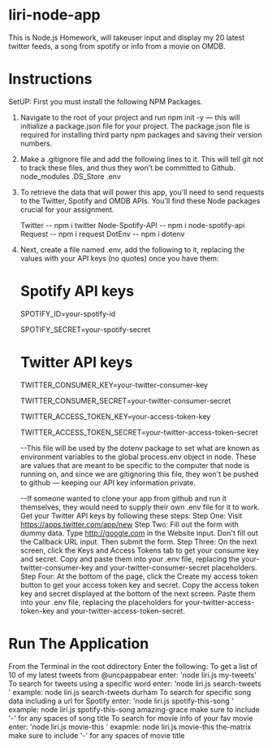 # liri-node-app
This is Node.js Homework, will takeuser input and display my 20 latest twitter feeds, a song from spotify or info from a movie on OMDB.


# Instructions
SetUP:
  First you must install the following NPM Packages.
   1. Navigate to the root of your project and run npm init -y — this will initialize a package.json file for your project. The            package.json file is required for installing third party npm packages and saving their version numbers.

  2. Make a .gitignore file and add the following lines to it. This will tell git not to track these files, and thus they won't be          committed to Github.
        node_modules
        .DS_Store
        .env
  3. To retrieve the data that will power this app, you'll need to send requests to the Twitter, Spotify and OMDB APIs. You'll find       these Node packages crucial for your assignment.

        Twitter -- npm i twitter
        Node-Spotify-API -- npm i node-spotify-api
        Request -- npm i request
        DotEnv -- npm i dotenv
        
  4. Next, create a file named .env, add the following to it, replacing the values with your API keys (no quotes) once you have them:
        # Spotify API keys

        SPOTIFY_ID=your-spotify-id
        
        SPOTIFY_SECRET=your-spotify-secret

        # Twitter API keys

        TWITTER_CONSUMER_KEY=your-twitter-consumer-key
        
        TWITTER_CONSUMER_SECRET=your-twitter-consumer-secret
        
        TWITTER_ACCESS_TOKEN_KEY=your-access-token-key
        
        TWITTER_ACCESS_TOKEN_SECRET=your-twitter-access-token-secret
 
        --This file will be used by the dotenv package to set what are known as environment variables to the global process.env object           in node. These are values that are meant to be specific to the computer that node is running on, and since we are gitignoring           this file, they won't be pushed to github — keeping our API key information private.
        
        --If someone wanted to clone your app from github and run it themselves, they would need to supply their own .env file for it to           work.
        Get your Twitter API keys by following these steps:
                Step One: Visit https://apps.twitter.com/app/new
                Step Two: Fill out the form with dummy data. Type http://google.com in the Website input. Don't fill out the Callback                   URL input. Then submit the form.
                Step Three: On the next screen, click the Keys and Access Tokens tab to get your consume key and secret. 
                Copy and paste them into your .env file, replacing the your-twitter-consumer-key and your-twitter-consumer-secret                       placeholders.
                Step Four: At the bottom of the page, click the Create my access token button to get your access token key and secret. 
                Copy the access token key and secret displayed at the bottom of the next screen. Paste them into your .env file,                         replacing the placeholders for your-twitter-access-token-key and your-twitter-access-token-secret.
                
  # Run The Application
  From the Terminal in the root ddirectory
    Enter the following:
        To get a list of 10 of my latest tweets from @uncpappabear enter:
          'node liri.js my-tweets'
        To search for tweets using a specific word enter:
          'node liri.js search-tweets <your search word>'
                  example: node liri.js search-tweets durham
        To search for specific song data including a url for Spotify enter:
          'node liri.js spotify-this-song <your-song>'
                  example: node liri.js spotify-this-song amazing-grace
                        make sure to include '-' for any spaces of song title
        To search for movie info of your fav movie enter:
          'node liri.js movie-this <movie-title>'
                  exapmle:  node liri.js movie-this the-matrix
                        make sure to include '-' for any spaces of movie title
  
        
          
      
  
